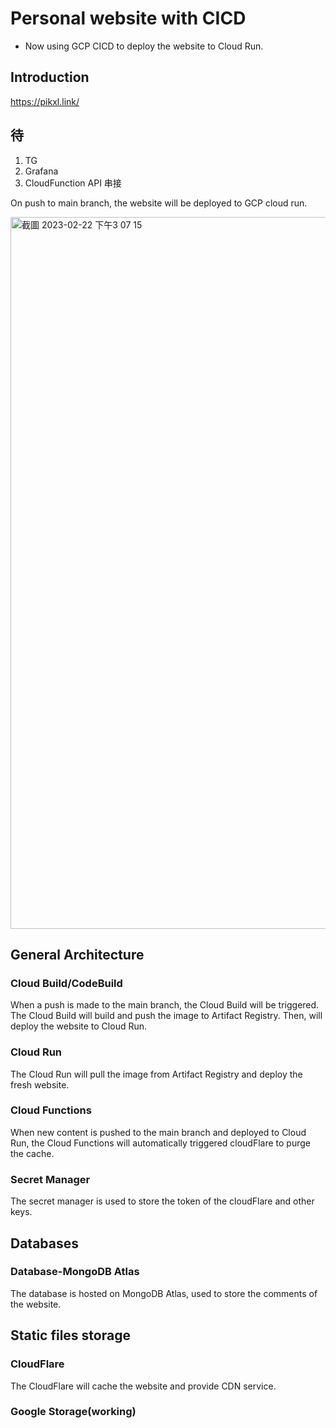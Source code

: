 # Personal website with CICD

* Now using GCP CICD to deploy the website to Cloud Run.

## Introduction
https://pikxl.link/

## 待
1. TG
2. Grafana
3. CloudFunction API 串接


On push to main branch, the website will be deployed to GCP cloud run.

<img width="1139" alt="截圖 2023-02-22 下午3 07 15" src="https://user-images.githubusercontent.com/56625237/220548044-e5b6db60-7411-4fff-84d4-f152bdf2eba6.png">

## General Architecture
### Cloud Build/CodeBuild
When a push is made to the main branch, the Cloud Build will be triggered. The Cloud Build will build and push the image to Artifact Registry. Then, will deploy the website to Cloud Run.

### Cloud Run
The Cloud Run will pull the image from Artifact Registry and deploy the fresh website.

### Cloud Functions
When new content is pushed to the main branch and deployed to Cloud Run, the Cloud Functions will automatically triggered cloudFlare to purge the cache.

### Secret Manager
The secret manager is used to store the token of the cloudFlare and other keys.

## Databases
### Database-MongoDB Atlas
The database is hosted on MongoDB Atlas, used to store the comments of the website.

## Static files storage

### CloudFlare
The CloudFlare will cache the website and provide CDN service.

### Google Storage(working)


